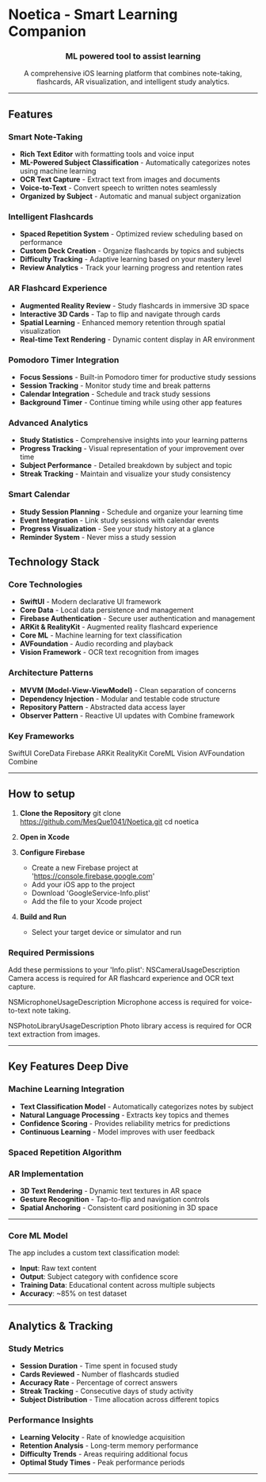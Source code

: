 # Noetica - Smart Learning Companion

<div align="center">
  <h3>ML powered tool to assist learning</h3>
  <p>A comprehensive iOS learning platform that combines note-taking, flashcards, AR visualization, and intelligent study analytics.</p>
</div>

---

## Features

###  **Smart Note-Taking**
- **Rich Text Editor** with formatting tools and voice input
- **ML-Powered Subject Classification** - Automatically categorizes notes using machine learning
- **OCR Text Capture** - Extract text from images and documents
- **Voice-to-Text** - Convert speech to written notes seamlessly
- **Organized by Subject** - Automatic and manual subject organization

###  **Intelligent Flashcards**
- **Spaced Repetition System** - Optimized review scheduling based on performance
- **Custom Deck Creation** - Organize flashcards by topics and subjects
- **Difficulty Tracking** - Adaptive learning based on your mastery level
- **Review Analytics** - Track your learning progress and retention rates

###  **AR Flashcard Experience**
- **Augmented Reality Review** - Study flashcards in immersive 3D space
- **Interactive 3D Cards** - Tap to flip and navigate through cards
- **Spatial Learning** - Enhanced memory retention through spatial visualization
- **Real-time Text Rendering** - Dynamic content display in AR environment

###  **Pomodoro Timer Integration**
- **Focus Sessions** - Built-in Pomodoro timer for productive study sessions
- **Session Tracking** - Monitor study time and break patterns
- **Calendar Integration** - Schedule and track study sessions
- **Background Timer** - Continue timing while using other app features

###  **Advanced Analytics**
- **Study Statistics** - Comprehensive insights into your learning patterns
- **Progress Tracking** - Visual representation of your improvement over time
- **Subject Performance** - Detailed breakdown by subject and topic
- **Streak Tracking** - Maintain and visualize your study consistency

###  **Smart Calendar**
- **Study Session Planning** - Schedule and organize your learning time
- **Event Integration** - Link study sessions with calendar events
- **Progress Visualization** - See your study history at a glance
- **Reminder System** - Never miss a study session

##  Technology Stack

### **Core Technologies**
- **SwiftUI** - Modern declarative UI framework
- **Core Data** - Local data persistence and management
- **Firebase Authentication** - Secure user authentication and management
- **ARKit & RealityKit** - Augmented reality flashcard experience
- **Core ML** - Machine learning for text classification
- **AVFoundation** - Audio recording and playback
- **Vision Framework** - OCR text recognition from images

### **Architecture Patterns**
- **MVVM (Model-View-ViewModel)** - Clean separation of concerns
- **Dependency Injection** - Modular and testable code structure
- **Repository Pattern** - Abstracted data access layer
- **Observer Pattern** - Reactive UI updates with Combine framework

### **Key Frameworks**
SwiftUI
CoreData
Firebase
ARKit
RealityKit
CoreML
Vision
AVFoundation
Combine

---

## How to setup

1. **Clone the Repository**
   git clone https://github.com/MesQue1041/Noetica.git
   cd noetica

2. **Open in Xcode**

3. **Configure Firebase**
   - Create a new Firebase project at 'https://console.firebase.google.com'
   - Add your iOS app to the project
   - Download 'GoogleService-Info.plist'
   - Add the file to your Xcode project

5. **Build and Run**
   - Select your target device or simulator and run

### **Required Permissions**
Add these permissions to your 'Info.plist':
<key>NSCameraUsageDescription</key>
<string>Camera access is required for AR flashcard experience and OCR text capture.</string>

<key>NSMicrophoneUsageDescription</key>
<string>Microphone access is required for voice-to-text note taking.</string>

<key>NSPhotoLibraryUsageDescription</key>
<string>Photo library access is required for OCR text extraction from images.</string>

---

##  Key Features Deep Dive

### **Machine Learning Integration**
- **Text Classification Model** - Automatically categorizes notes by subject
- **Natural Language Processing** - Extracts key topics and themes
- **Confidence Scoring** - Provides reliability metrics for predictions
- **Continuous Learning** - Model improves with user feedback

### **Spaced Repetition Algorithm**

### **AR Implementation**
- **3D Text Rendering** - Dynamic text textures in AR space
- **Gesture Recognition** - Tap-to-flip and navigation controls
- **Spatial Anchoring** - Consistent card positioning in 3D space

---


### **Core ML Model**
The app includes a custom text classification model:
- **Input**: Raw text content
- **Output**: Subject category with confidence score
- **Training Data**: Educational content across multiple subjects
- **Accuracy**: ~85% on test dataset

---

##  Analytics & Tracking

### **Study Metrics**
- **Session Duration** - Time spent in focused study
- **Cards Reviewed** - Number of flashcards studied
- **Accuracy Rate** - Percentage of correct answers
- **Streak Tracking** - Consecutive days of study activity
- **Subject Distribution** - Time allocation across different topics

### **Performance Insights**
- **Learning Velocity** - Rate of knowledge acquisition
- **Retention Analysis** - Long-term memory performance
- **Difficulty Trends** - Areas requiring additional focus
- **Optimal Study Times** - Peak performance periods

---
